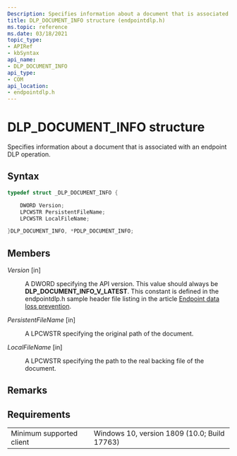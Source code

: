 ```yaml
---
Description: Specifies information about a document that is associated with an endpoint DLP operation.
title: DLP_DOCUMENT_INFO structure (endpointdlp.h)
ms.topic: reference
ms.date: 03/18/2021
topic_type: 
- APIRef
- kbSyntax
api_name: 
- DLP_DOCUMENT_INFO
api_type: 
- COM
api_location: 
- endpointdlp.h
---
```


# DLP_DOCUMENT_INFO structure

Specifies information about a document that is associated with an endpoint DLP operation.

## Syntax


```C++
typedef struct _DLP_DOCUMENT_INFO {

    DWORD Version;    
    LPCWSTR PersistentFileName;
    LPCWSTR LocalFileName;

}DLP_DOCUMENT_INFO, *PDLP_DOCUMENT_INFO;
```


## Members

<dl> <dt>

*Version* \[in\]
</dt> <dd>

A DWORD specifying the API version. This value should always be **DLP_DOCUMENT_INFO_V_LATEST**. This constant is defined in the endpointdlp.h sample header file listing in the article [Endpoint data loss prevention](endpointdlp-endpoint-data-loss-prevention.md).

</dd> </dl>

<dl> <dt>

*PersistentFileName* \[in\]
</dt> <dd>

A LPCWSTR specifying the original path of the document.

</dd> </dl>

<dl> <dt>

*LocalFileName* \[in\]
</dt> <dd>

A LPCWSTR specifying the path to the real backing file of the document.

</dd> </dl>



## Remarks


## Requirements



|                                     |                                                                                         |
|-------------------------------------|-----------------------------------------------------------------------------------------|
| Minimum supported client<br/> | Windows 10, version 1809 (10.0; Build 17763)           |

